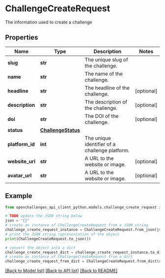 # ChallengeCreateRequest

The information used to create a challenge

## Properties

| Name            | Type                                      | Description                                    | Notes      |
| --------------- | ----------------------------------------- | ---------------------------------------------- | ---------- |
| **slug**        | **str**                                   | The unique slug of the challenge.              |
| **name**        | **str**                                   | The name of the challenge.                     |
| **headline**    | **str**                                   | The headline of the challenge.                 | [optional] |
| **description** | **str**                                   | The description of the challenge.              | [optional] |
| **doi**         | **str**                                   | The DOI of the challenge.                      | [optional] |
| **status**      | [**ChallengeStatus**](ChallengeStatus.md) |                                                |
| **platform_id** | **int**                                   | The unique identifier of a challenge platform. |
| **website_url** | **str**                                   | A URL to the website or image.                 | [optional] |
| **avatar_url**  | **str**                                   | A URL to the website or image.                 | [optional] |

## Example

```python
from openchallenges_api_client_python.models.challenge_create_request import ChallengeCreateRequest

# TODO update the JSON string below
json = "{}"
# create an instance of ChallengeCreateRequest from a JSON string
challenge_create_request_instance = ChallengeCreateRequest.from_json(json)
# print the JSON string representation of the object
print(ChallengeCreateRequest.to_json())

# convert the object into a dict
challenge_create_request_dict = challenge_create_request_instance.to_dict()
# create an instance of ChallengeCreateRequest from a dict
challenge_create_request_from_dict = ChallengeCreateRequest.from_dict(challenge_create_request_dict)
```

[[Back to Model list]](../README.md#documentation-for-models) [[Back to API list]](../README.md#documentation-for-api-endpoints) [[Back to README]](../README.md)
